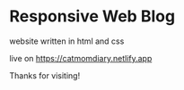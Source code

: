 # Responsive Web Blog
website written in html and css

live on https://catmomdiary.netlify.app 

Thanks for visiting!
